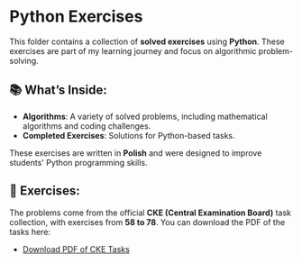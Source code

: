 # Python Exercises

This folder contains a collection of **solved exercises** using **Python**. These exercises are part of my learning journey and focus on algorithmic problem-solving.

## 📚 What’s Inside:
- **Algorithms**: A variety of solved problems, including mathematical algorithms and coding challenges.
- **Completed Exercises**: Solutions for Python-based tasks.

These exercises are written in **Polish** and were designed to improve students' Python programming skills.

## 📄 Exercises:
The problems come from the official **CKE (Central Examination Board)** task collection, with exercises from **58 to 78**. You can download the PDF of the tasks here:
- [Download PDF of CKE Tasks](https://cke.gov.pl/images/_EGZAMIN_MATURALNY_OD_2015/Materialy/Zbiory_zadan/Matura_Zbi%C3%B3r_zada%C5%84_Informatyka.pdf)

